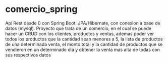 # comercio_spring

Api Rest desde 0 con Spring Boot, JPA/Hibernate, con conexion a base de datos (mysql). Proyecto que trata de un comercio, en el cual se puede hacer un CRUD con los clientes, productos y ventas, ademas poder ver todos los productos que la cantidad sean menores a 5, la lista de productos de una determinada venta, el monto total y la cantidad de productos que se vendieron en un determinado dia y obtener la venta mas alta de todas con sus respectivos datos 
